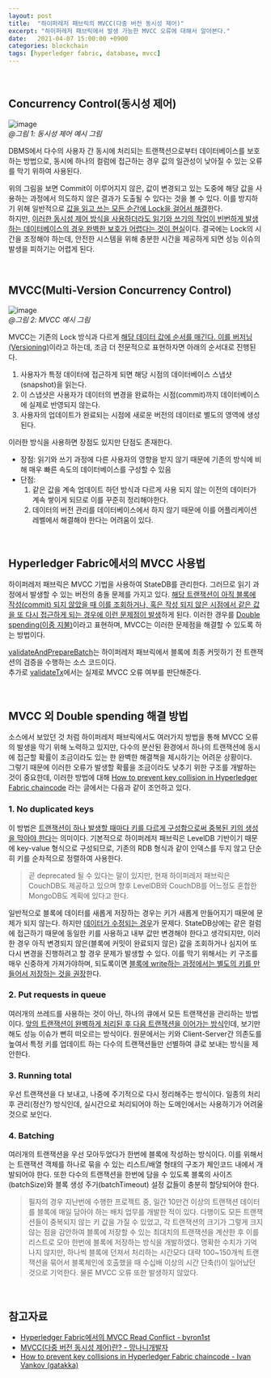 ```yaml
---
layout: post
title:  "하이퍼레저 패브릭의 MVCC(다중 버전 동시성 제어)" 
excerpt: "하이퍼레저 패브릭에서 발생 가능한 MVCC 오류에 대해서 알아본다."
date:   2021-04-07 15:00:00 +0900
categories: blockchain
tags: [hyperledger fabric, database, mvcc]
---
```


<br>

## Concurrency Control(동시성 제어)

![image](https://user-images.githubusercontent.com/39115630/143964658-5fe6434a-1a24-4719-b034-306febc84ce8.png)  
*@그림 1: 동시성 제어 예시 그림*

DBMS에서 다수의 사용자 간 동시에 처리되는 트랜잭션으로부터 데이터베이스를 보호하는 방법으로, 동시에 하나의 컬럼에 접근하는 경우 값의 일관성이 낮아질 수 있는 오류를 막기 위하여 사용된다.

위의 그림을 보면 Commit이 이루어지지 않은, 값이 변경되고 있는 도중에 해당 값을 사용하는 과정에서 의도하지 않은 결과가 도출될 수 있다는 것을 볼 수 있다. 이를 방지하기 위해 일반적으로 <u>값을 읽고 쓰는 모든 순간에 Lock을 걸어서 해결</u>한다.  
하지만, <u>이러한 동시성 제어 방식을 사용하더라도 읽기와 쓰기의 작업이 빈번하게 발생하는 데이터베이스의 경우 완벽한 보호가 어렵다는 것이 현실</u>이다. 결국에는 Lock의 시간을 조정해야 하는데, 안전한 시스템을 위해 충분한 시간을 제공하게 되면 성능 이슈의 발생을 피하기는 어렵게 된다.

<br>

## MVCC(Multi-Version Concurrency Control)

![image](https://user-images.githubusercontent.com/39115630/143964921-459e73a6-7983-41dd-a4a0-5fb459d6985b.png)  
*@그림 2: MVCC 예시 그림*

MVCC는 기존의 Lock 방식과 다르게 <u>해당 데이터 값에 순서를 매긴다. 이를 버저닝(Versioning)</u>이라고 하는데, 조금 더 전문적으로 표현하자면 아래의 순서대로 진행된다.
1. 사용자가 특정 데이터에 접근하게 되면 해당 시점의 데이터베이스 스냅샷(snapshot)을 읽는다.
2. 이 스냅샷은 사용자가 데이터의 변경을 완료하는 시점(commit)까지 데이터베이스에 실제로 반영되지 않는다.
3. 사용자의 업데이트가 완료되는 시점에 새로운 버전의 데이터로 별도의 영역에 생성된다.

이러한 방식을 사용하면 장점도 있지만 단점도 존재한다.
- 장점: 읽기와 쓰기 과정에 다른 사용자의 영향을 받지 않기 때문에 기존의 방식에 비해 매우 빠른 속도의 데이터베이스를 구성할 수 있음
- 단점: 
  1. 같은 값을 계속 업데이트 하던 방식과 다르게 사용 되지 않는 이전의 데이터가 계속 쌓이게 되므로 이를 꾸준히 정리해야한다. 
  2. 데이터의 버전 관리를 데이터베이스에서 하지 않기 때문에 이를 어플리케이션 레벨에서 해결해야 한다는 어려움이 있다.

<br>

## Hyperledger Fabric에서의 MVCC 사용법

하이퍼레저 패브릭은 MVCC 기법을 사용하여 StateDB를 관리한다. 그러므로 읽기 과정에서 발생할 수 있는 버전의 충돌 문제를 가지고 있다. <u>해당 트랜잭션이 아직 블록에 작성(commit) 되지 않았을 때 이를 조회하거나, 혹은 작성 되지 않은 시점에서 같은 값을 또 다시 접근하게 되는 경우에 이런 문제점이 발생</u>하게 된다. 이러한 경우를 <u>Double spending(이중 지불)</u>이라고 표현하며, MVCC는 이러한 문제점을 해결할 수 있도록 하는 방법이다.

[validateAndPrepareBatch](https://github.com/hyperledger/fabric/blob/dead74ff9d009105344b07b0f26a657eada61563/core/ledger/kvledger/txmgmt/validation/validator.go#L81)는 하이퍼레저 패브릭에서 블록에 최종 커밋하기 전 트랜잭션의 검증을 수행하는 소스 코드이다.  
추가로 [validateTx](https://github.com/hyperledger/fabric/blob/dead74ff9d009105344b07b0f26a657eada61563/core/ledger/kvledger/txmgmt/validation/validator.go#L129)에서는 실제로 MVCC 오류 여부를 판단해준다.

<br>

## MVCC 외 Double spending 해결 방법

소스에서 보았던 것 처럼 하이퍼레저 패브릭에서도 여러가지 방법을 통해 MVCC 오류의 발생을 막기 위해 노력하고 있지만, 다수의 분산된 환경에서 하나의 트랜잭션에 동시에 접근할 확률이 조금이라도 있는 한 완벽한 해결책을 제시하기는 어려운 상황이다.  
그렇기 때문에 이러한 오류가 발생할 확률을 조금이라도 낮추기 위한 구조를 개발하는 것이 중요한데, 이러한 방법에 대해 [How to prevent key collision in Hyperledger Fabric chaincode](https://medium.com/@gatakka/how-to-prevent-key-collisions-in-hyperledger-fabric-chaincode-303700716733) 라는 글에서는 다음과 같이 조언하고 있다.

### 1. No duplicated keys

이 방법은 <u>트랜잭션이 하나 발생할 때마다 키를 다르게 구성함으로써 중복된 키의 생성을 막아야 한다</u>는 의미이다. 기본적으로 하이퍼레저 패브릭은 LevelDB 기반이기 때문에 key-value 형식으로 구성되므로, 기존의 RDB 형식과 같이 인덱스를 두지 않고 단순히 키를 순차적으로 정렬하여 사용한다.

> 곧 deprecated 될 수 있다는 말이 있지만, 현재 하이퍼레저 패브릭은 CouchDB도 제공하고 있으며 향후 LevelDB와 CouchDB를 어느정도 혼합한 MongoDB도 계획에 있다고 한다.

일반적으로 블록에 데이터를 새롭게 저장하는 경우는 키가 새롭게 만들어지기 때문에 문제가 되지 않는다. 하지만 <u>데이터가 수정되는 경우</u>가 문제다. StateDB상에는 같은 컬럼에 접근하기 때문에 동일한 키를 사용하고 내부 값만 변경해야 한다고 생각되지만, 이러한 경우 아직 변경되지 않은(블록에 커밋이 완료되지 않은) 값을 조회하거나 심지어 또 다시 변경을 진행하려고 할 경우 문제가 발생할 수 있다. 이를 막기 위해서는 키 구조를 매우 신중하게 가져가야하며, 되도록이면 <u>블록에 write하는 과정에서는 별도의 키를 만들어서 저장하는 것을 권장</u>한다.

### 2. Put requests in queue

여러개의 쓰레드를 사용하는 것이 아닌, 하나의 큐에서 모든 트랜잭션을 관리하는 방법이다. <u>앞의 트랜잭션이 완벽하게 처리된 후 다음 트랜잭션을 이어가는 방식</u>인데, 보기만 해도 성능 이슈가 뻔히 떠오르는 방식이다. 원문에서는 키와 Client-Server간 의존도를 높여서 특정 키를 업데이트 하는 다수의 트랜잭션들만 선별하여 큐로 보내는 방식을 제안한다.

### 3. Running total

우선 트랜잭션을 다 보내고, 나중에 주기적으로 다시 정리해주는 방식이다. 일종의 처리 후 관리(정산?) 방식인데, 실시간으로 처리되어야 하는 도메인에서는 사용하기가 어려울 것으로 보인다.

### 4. Batching

여러개의 트랜잭션을 우선 모아두었다가 한번에 블록에 작성하는 방식이다. 이를 위해서는 트랜잭션 객체를 하나로 묶을 수 있는 리스트/배열 형태의 구조가 체인코드 내에서 개발되어야 한다. 또한 다수의 트랜잭션을 한번에 담을 수 있도록 블록의 사이즈(batchSize)와 블록 생성 주기(batchTimeout) 설정 값들이 충분히 할당되어야 한다.

> 필자의 경우 지난번에 수행한 프로젝트 중, 일간 10만건 이상의 트랜잭션 데이터를 블록에 매일 담아야 하는 배치 업무를 개발한 적이 있다. 다행이도 모든 트랜잭션들이 중복되지 않는 키 값을 가질 수 있었고, 각 트랜잭션의 크기가 그렇게 크지 않는 점을 감안하여 블록에 저장할 수 있는 최대치의 트랜잭션을 계산한 후 이를 리스트로 모아 한번에 블록에 저장하는 방식을 개발하였다.
명확한 수치가 기억나지 않지만, 하나씩 블록에 던져서 처리하는 시간모다 대략 100~150개씩 트랜잭션을 묶어서 블록체인에 호출했을 때 수십배 이상의 시간 단축(!)이 일어났던 것으로 기억한다. 물론 MVCC 오류 또한 발생하지 않았다.

<br>

## 참고자료
- [Hyperledger Fabric에서의 MVCC Read Conflict - byron1st](https://velog.io/@byron1st/Hyperledger-Fabric%EC%97%90%EC%84%9C%EC%9D%98-MVCC-Read-Conflict)
- [MVCC(다중 버전 동시성 제어)란? - 망나니개발자](https://mangkyu.tistory.com/53)
- [How to prevent key collisions in Hyperledger Fabric chaincode - Ivan Vankov (gatakka)](https://medium.com/@gatakka/how-to-prevent-key-collisions-in-hyperledger-fabric-chaincode-303700716733)